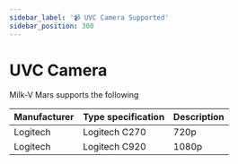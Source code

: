 ```yaml
---
sidebar_label: '📹 UVC Camera Supported'
sidebar_position: 300
---
```

# UVC Camera
Milk-V Mars supports the following 

| Manufacturer | Type specification | Description            |
|--------------|--------------------|------------------------|
| Logitech          | Logitech C270             | 720p |
| Logitech          | Logitech C920             | 1080p |